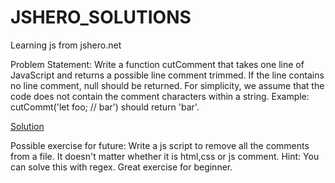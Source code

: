 # JSHERO_SOLUTIONS
Learning js from jshero.net

Problem Statement:
Write a function cutComment that takes one line of JavaScript and returns a possible line comment trimmed. If the line contains no line comment, 
null should be returned. For simplicity, we assume that the code does not contain the comment characters within a string.
Example: cutCommt('let foo; // bar') should return 'bar'.

[Solution](https://github.com/roshan-pnq/JSHERO_SOLUTIONS/blob/master/cutComments.js)

Possible exercise for future: Write a js script to remove all the comments from a file. It doesn't matter whether it is html,css or js comment.
Hint: You can solve this with regex. Great exercise for beginner.
